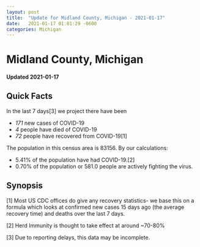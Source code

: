 ```yaml
---
layout: post
title:  "Update for Midland County, Michigan - 2021-01-17"
date:   2021-01-17 01:01:29 -0600
categories: Michigan
---
```


# Midland County, Michigan
#### Updated 2021-01-17

## Quick Facts

In the last 7 days[3] we project there have been
- *171* new cases of COVID-19
- *4* people have died of COVID-19
- *72* people have recovered from COVID-19[1]

The population in this census area is 83156. By our calculations:
- 5.41% of the population have had COVID-19.[2]
- 0.70% of the population or 581.0 people are actively fighting the virus.

## Synopsis




[1] Most US CDC offices do give any recovery statistics- we base this on a formula which looks at confirmed new cases
15 days ago (the average recovery time) and deaths over the last 7 days.

[2] Herd Immunity is thought to take effect at around ~70-80%

[3] Due to reporting delays, this data may be incomplete.
 
    